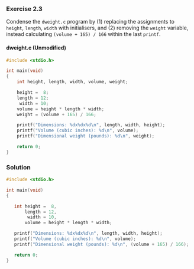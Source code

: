 ### Exercise 2.3
Condense the `dweight.c` program by (1) replacing the assignments to `height`, `length`, `width` with initialisers, and (2) removing the `weight` variable, instead calculating `(volume + 165) / 166` within the last `printf`.

#### dweight.c (Unmodified)

```c
#include <stdio.h>

int main(void)
{
	int height, length, width, volume, weight;

	height =  8;
	length = 12;
	 width = 10;
	volume = height * length * width;
	weight = (volume + 165) / 166;

	printf("Dimensions: %dx%dx%d\n", length, width, height);
	printf("Volume (cubic inches): %d\n", volume);
	printf("Dimensional weight (pounds): %d\n", weight);

	return 0;
}
```

### Solution
```c
#include <stdio.h>

int main(void)
{

   int height =  8,
       length = 12,
        width = 10,
       volume = height * length * width;

   printf("Dimensions: %dx%dx%d\n", length, width, height);
   printf("Volume (cubic inches): %d\n", volume);
   printf("Dimensional weight (pounds): %d\n", (volume + 165) / 166);

   return 0;
}
```
